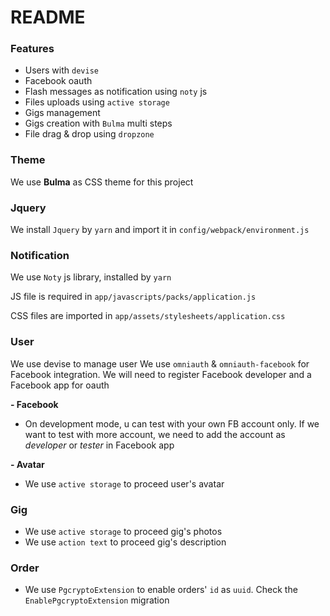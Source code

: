 # README

### Features
- Users with `devise`
- Facebook oauth
- Flash messages as notification using `noty` js
- Files uploads using `active storage`
- Gigs management
- Gigs creation with `Bulma` multi steps
- File drag & drop using `dropzone` 

### Theme
We use **Bulma** as CSS theme for this project

### Jquery
We install `Jquery` by `yarn` and import it in `config/webpack/environment.js`

### Notification
We use `Noty` js library, installed by `yarn`
 
JS file is required in `app/javascripts/packs/application.js`

CSS files are imported in `app/assets/stylesheets/application.css` 

### User
We use devise to manage user
We use `omniauth` & `omniauth-facebook` for Facebook integration. We will need to register Facebook developer and a Facebook app for oauth 

**- Facebook**

- On development mode, u can test with your own FB account only. If we want to test with more account, we need to add the account as *developer* or *tester* in Facebook app 

**- Avatar**
- We use `active storage` to proceed user's avatar

### Gig
- We use `active storage` to proceed gig's photos
- We use `action text` to proceed gig's description

### Order
- We use `PgcryptoExtension` to enable orders' `id` as `uuid`. Check the `EnablePgcryptoExtension` migration

